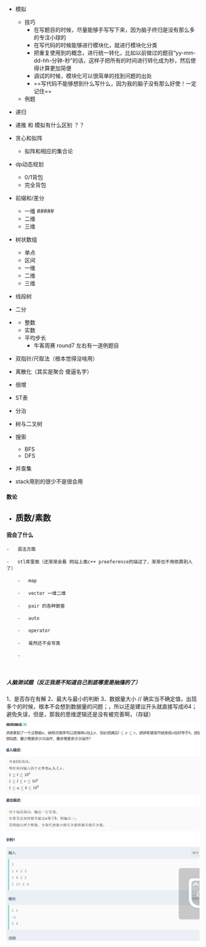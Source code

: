 

-    模拟  
     -    技巧
             - 在写题目的时候，尽量能够手写写下来，因为脑子终归是没有那么多的专注小球的
             -    在写代码的时候能够进行模块化，就进行模块化分类
             -    把重复使用到的概念，进行统一转化，比如以前做过的题目“yy-mm-dd-hh-分钟-秒”的话，这样子把所有的时间进行转化成为秒，然后使得计算更加简便
             -    调试的时候，模块化可以很简单的找到问题的出处  
             - ==写代码不能够想到什么写什么，因为我的脑子没有那么好使！一定记住==
     - 例题 
-    递归
-    递推 和 模拟有什么区别 ？？
-    贪心和拟阵
     -    拟阵和相应的集合论
-    dp动态规划
     -   0/1背包
     -   完全背包
-    前缀和/差分

     -   一维  #####
     -   二维
     -   三维
-    树状数组

     -   单点
     -   区间
     -   一维
     -   二维
     -   三维
-    线段树
-    二分
-    
     -   整数
     -   实数
     -   平均步长
         -   牛客周赛 round7 左右有一道例题目
-    双指针/尺取法（根本觉得没啥用）
-    离散化（其实是聚合 傻逼名字）
-    倍增
-    ST表
-    分治
-    树与二叉树
-    搜索

     -   BFS
     -   DFS
-    并查集
-    stack用到的很少不是很会用



#### 数论

- 质数/素数
  - 



#### 我会了什么

    -   语法方面
    
    -   stl库里面（还渐渐会看 网站上面c++ preeference的描述了，渐渐也不用依靠别人了）
    
        -   map  
    
        -   vector 一维二维
    
        -   pair 的各种嵌套
    
        -   auto
    
        -   operator
    
        -   虽然还不会写类
    
        -   
    
                        ​	



##### 人脑测试题（反正我是不知道自己到底哪里是抽搐的了）
1、是否存在有解
2、最大与最小的判断
3、数据量大小
// 确实当不确定值，出现多个的时候，根本不会想到数据量的问题；，所以还是建议开头就直接写成i64；避免失误，但是，那我的思维逻辑还是没有被完善啊，（存疑）

![服了每次都忘记ll](image.png)







